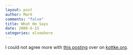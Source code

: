 ```yaml
--- 
layout: post
author: Mark
comments: "false"
title: What He Says
date: 2006-6-15
categories: elsewhere
---
```

I could not agree more with <a href="http://www.kottke.org/06/06/please-stop" title="Please Stop">this posting</a> over on <a href="http://kottke.org" title="kottke.org">kottke.org</a>.
